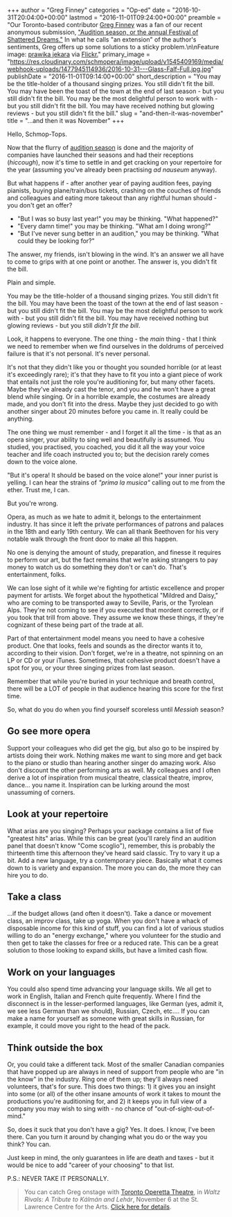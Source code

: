 +++
author = "Greg Finney"
categories = "Op-ed"
date = "2016-10-31T20:04:00+00:00"
lastmod = "2016-11-01T09:24:00+00:00"
preamble = "Our Toronto-based contributor [Greg Finney](https://twitter.com/gregory_finney) was a fan of our recent anonymous submission, [\"Audition season, or the annual Festival of Shattered Dreams.\"](/audition-season-or-the-annual-festival-of-shattered-dreams/) In what he calls \"an extension\" of the author's sentiments, Greg offers up some solutions to a sticky problem.\n\nFeature image: [prawika jekara](https://www.flickr.com/photos/129120446@N03/15819537786/) via [Flickr.](https://creativecommons.org/licenses/by-nc-nd/2.0/legalcode)"
primary_image = "https://res.cloudinary.com/schmopera/image/upload/v1545409169/media/webhook-uploads/1477945114936/2016-10-31---Glass-Falf-Full.jpg.jpg"
publishDate = "2016-11-01T09:14:00+00:00"
short_description = "You may be the title-holder of a thousand singing prizes. You still didn&#039;t fit the bill. You may have been the toast of the town at the end of last season - but you still didn&#039;t fit the bill. You may be the most delightful person to work with - but you still didn&#039;t fit the bill. You may have received nothing but glowing reviews - but you still didn&#039;t fit the bill."
slug = "and-then-it-was-november"
title = "...and then it was November"
+++

Hello, Schmop-Tops.

Now that the flurry of [audition season](/audition-season-or-the-annual-festival-of-shattered-dreams/) is done and the majority of companies have launched their seasons and had their receptions (*hiccough*), now it's time to settle in and get cracking on your repertoire for the year (assuming you've already been practising *ad nauseum* anyway). 

But what happens if  - after another year of paying audition fees, paying pianists, buying plane/train/bus tickets, crashing on the couches of friends and colleagues and eating more takeout than any rightful human should - you don't get an offer? 

<ul class="nospace">

<li>"But I was so busy last year!" you may be thinking. "What happened?"
<li>"Every damn time!" you may be thinking. "What am I doing wrong?"
<li>"But I've never sung better in an audition," you may be thinking. "What could they be looking for?"

</ul>

The answer, my friends, isn't blowing in the wind. It's an answer we all have to come to grips with at one point or another. The answer is, you didn't fit the bill. 

Plain and simple. 

You may be the title-holder of a thousand singing prizes. You still didn't fit the bill. You may have been the toast of the town at the end of last season - but you still didn't fit the bill. You may be the most delightful person to work with - but you still didn't fit the bill. You may have received nothing but glowing reviews - but you still *didn't fit the bill*. 

Look, it happens to everyone. The one thing - the *main* thing - that I think we need to remember when we find ourselves in the doldrums of perceived failure is that it's not personal. It's never personal. 

It's not that they didn't like you or thought you sounded horrible (or at least it's exceedingly rare); it's that they have to fit you into a giant piece of work that entails not just the role you're auditioning for, but many other facets. Maybe they've already cast the tenor, and you and he won't have a great blend while singing. Or in a horrible example, the costumes are already made, and you don't fit into the dress. Maybe they just decided to go with another singer about 20 minutes before you came in. It really could be anything. 

The one thing we must remember - and I forget it all the time - is that as an opera singer, your ability to sing well and beautifully is assumed. You studied, you practised, you coached, you did it all the way your voice teacher and life coach instructed you to; but the decision rarely comes down to the voice alone. 

"But it's opera! It should be based on the voice alone!" your inner purist is yelling. I can hear the strains of *"prima la musica"* calling out to me from the ether. Trust me, I can. 

But you're wrong. 

Opera, as much as we hate to admit it, belongs to the entertainment industry. It has since it left the private performances of patrons and palaces in the 18th and early 19th century. We can all thank Beethoven for his very notable walk through the front door to make all this happen. 

No one is denying the amount of study, preparation, and finesse it requires to perform our art, but the fact remains that we're asking strangers to pay money to watch us do something they don't or can't do. That's entertainment, folks. 

We can lose sight of it while we're fighting for artistic excellence and proper payment for artists. We forget about the hypothetical "Mildred and Daisy," who are coming to be transported away to Seville, Paris, or the Tyrolean Alps. They're not coming to see if you executed that mordent correctly, or if you took that trill from above. They assume we know these things, if they're cognizant of these being part of the trade at all. 

Part of that entertainment model means you need to have a cohesive product. One that looks, feels and sounds as the director wants it to, according to their vision. Don't forget, we're in a theatre, not spinning on an LP or CD or your iTunes. Sometimes, that cohesive product doesn't have a spot for you, or your three singing prizes from last season. 

Remember that while you're buried in your technique and breath control, there will be a LOT of people in that audience hearing this score for the first time.

So, what do you do when you find yourself scoreless until *Messiah* season? 

## Go see more opera

Support your colleagues who did get the gig, but also go to be inspired by artists doing their work. Nothing makes me want to sing more and get back to the piano or studio than hearing another singer do amazing work. Also don't discount the other performing arts as well. My colleagues and I often derive a lot of inspiration from musical theatre, classical theatre, improv, dance... you name it. Inspiration can be lurking around the most unassuming of corners. 

## Look at your repertoire

What arias are you singing? Perhaps your package contains a list of five "greatest hits" arias. While this can be great (you'll rarely find an audition panel that doesn't know "Come scoglio"), remember, this is probably the thirteenth time this afternoon they've heard said classic. Try to vary it up a bit. Add a new language, try a contemporary piece. Basically what it comes down to is variety and expansion. The more you can do, the more they can hire you to do. 

## Take a class

...if the budget allows (and often it doesn't). Take a dance or movement class, an improv class, take up yoga. When you don't have a whack of disposable income for this kind of stuff, you can find a lot of various studios willing to do an "energy exchange," where you volunteer for the studio and then get to take the classes for free or a reduced rate. This can be a great solution to those looking to expand skills, but have a limited cash flow. 

## Work on your languages

You could also spend time advancing your language skills. We all get to work in English, Italian and French quite frequently. Where I find the disconnect is in the lesser-performed languages, like German (yes, admit it, we see less German than we should), Russian, Czech, etc.... If you can make a name for yourself as someone with great skills in Russian, for example, it could move you right to the head of the pack. 

## Think outside the box

Or, you could take a different tack. Most of the smaller Canadian companies that have popped up are always in need of support from people who are "in the know" in the industry. Ring one of them up; they'll always need volunteers, that's for sure. This does two things: 1) it gives you an insight into some (or all) of the other insane amounts of work it takes to mount the productions you're auditioning for, and 2) it keeps you in full view of a company you may wish to sing with - no chance of "out-of-sight-out-of-mind."

So, does it suck that you don't have a gig? Yes. It does. I know, I've been there. Can you turn it around by changing what you do or the way you think? You can.

Just keep in mind, the only guarantees in life are death and taxes - but it would be nice to add "career of your choosing" to that list. 


P.S.: NEVER TAKE IT PERSONALLY. 

>You can catch Greg onstage with [Toronto Operetta Theatre](/scene/companies/toronto-operetta-theatre/), in *Waltz Rivals: A Tribute to Kálmán and Lehár*, November 6 at the St. Lawrence Centre for the Arts. [Click here for details](http://www.torontooperetta.com/shows.html).
